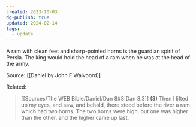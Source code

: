 ```yaml
---
created: 2023-10-03
dg-publish: true
updated: 2024-02-14
tags:
  - update
---
```

A ram with clean feet and sharp-pointed horns is the guardian spirit of Persia. The king would hold the head of a ram when he was at the head of the army.

Source: [[Daniel by John F Walvoord]]

Related:

> [[Sources/The WEB Bible/Daniel/Dan 8#3|Dan 8.3]]
> **(3)** Then I lifted up my eyes, and saw, and behold, there stood before the river a ram which had two horns. The two horns were high; but one was higher than the other, and the higher came up last.

